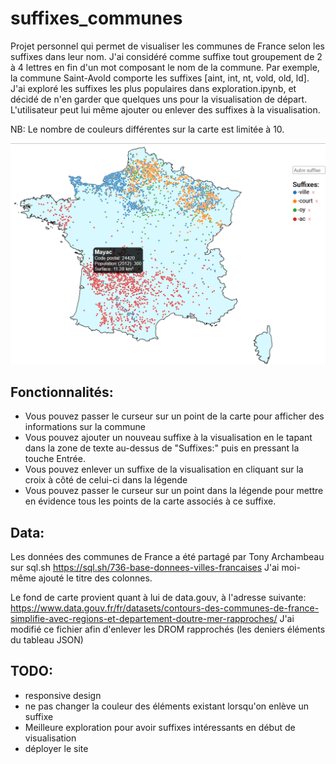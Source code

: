 # suffixes_communes

Projet personnel qui permet de visualiser les communes de France selon les suffixes dans leur nom. J'ai considéré comme suffixe tout groupement de 2 à 4 lettres en fin d'un mot composant le nom de la commune. Par exemple, la commune Saint-Avold comporte les suffixes [aint, int, nt, vold, old, ld]. J'ai exploré les suffixes les plus populaires dans exploration.ipynb, et décidé de n'en garder que quelques uns pour la visualisation de départ. L'utilisateur peut lui même ajouter ou enlever des suffixes à la visualisation.

NB: Le nombre de couleurs différentes sur la carte est limitée à 10.

![Carte de France avec communes en -ville, -court, -oy et -ac](src/assets/cover.png?raw=true "Couverture")


## Fonctionnalités:
- Vous pouvez passer le curseur sur un point de la carte pour afficher des informations sur la commune
- Vous pouvez ajouter un nouveau suffixe à la visualisation en le tapant dans la zone de texte au-dessus de "Suffixes:" puis en pressant la touche Entrée.
- Vous pouvez enlever un suffixe de la visualisation en cliquant sur la croix à côté de celui-ci dans la légende
- Vous pouvez passer le curseur sur un point dans la légende pour mettre en évidence tous les points de la carte associés à ce suffixe.



## Data:
Les données des communes de France a été partagé par Tony Archambeau sur sql.sh https://sql.sh/736-base-donnees-villes-francaises
J'ai moi-même ajouté le titre des colonnes.


Le fond de carte provient quant à lui de data.gouv, à l'adresse suivante: https://www.data.gouv.fr/fr/datasets/contours-des-communes-de-france-simplifie-avec-regions-et-departement-doutre-mer-rapproches/
J'ai modifié ce fichier afin d'enlever les DROM rapprochés (les deniers éléments du tableau JSON)

## TODO:
- responsive design
- ne pas changer la couleur des éléments existant lorsqu'on enlève un suffixe
- Meilleure exploration pour avoir suffixes intéressants en début de visualisation
- déployer le site
